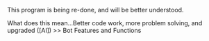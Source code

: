 This program is being re-done, and will be better understood.

What does this mean...Better code work, more problem solving, and upgraded ([AI]) >> Bot Features and Functions


